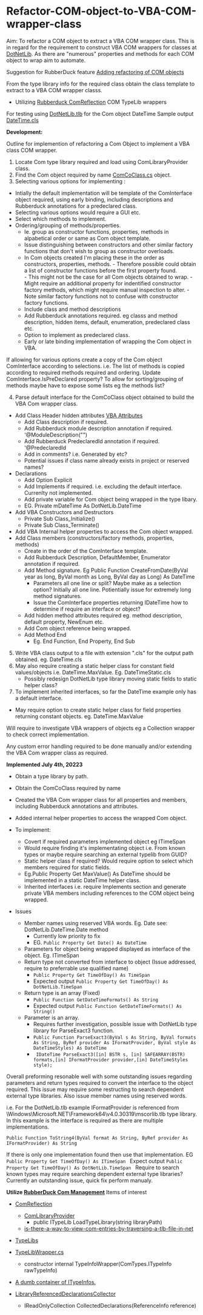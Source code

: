# Refactor-COM-object-to-VBA-COM-wrapper-class

Aim: To refactor a COM object to extract a VBA COM wrapper class.  This is in regard for the requirement to construct VBA COM wrappers for classes at [DotNetLib]( https://github.com/MarkJohnstoneGitHub/DotNetLib).  As there are "numerous" properties and methods for each COM object to wrap aim to automate.

Suggestion for RubberDuck feature [Adding refactoring of COM objects](https://github.com/rubberduck-vba/Rubberduck/discussions/6111)


From the type library info for the required class obtain the class template to extract to a VBA COM wrapper classs.

- Utilizing [Rubberduck ComReflection](https://github.com/rubberduck-vba/Rubberduck/tree/next/Rubberduck.Parsing/ComReflection) COM TypeLib wrappers

For testing using [DotNetLib.tlb](https://github.com/MarkJohnstoneGitHub/DotNetLib/blob/main/bin/Release/DotNetLib.tlb) for the Com object DateTime 
Sample output [DateTime.cls](https://github.com/MarkJohnstoneGitHub/Refactor-COM-object-to-VBA-COM-wrapper-class/blob/main/C%23/ComRefactorConsoleRDComponents/Output/DateTime.cls)


**Development:**

Outline for implemention of refactoring a Com Object to implement a VBA class COM wrapper. 

1) Locate Com type library required and load using ComLibraryProvider class.
2) Find the Com object required by name [ComCoClass.cs](https://github.com/rubberduck-vba/Rubberduck/blob/next/Rubberduck.Parsing/ComReflection/ComCoClass.cs) object.
3) Selecting various options for implementing :
- Intially the default implementation will be template of the ComInterface object required, using early binding, including descriptions and Rubberduck annotations for a predeclared class.
- Selecting various options would require a GUI etc. 
- Select which methods to implement.
- Ordering/grouping of methods/properties.
     - Ie. group as constructor  functions, properties,  methods in alpabetical order or same as Com object template.
     - Issue distinguishing between constructors and other similar factory functions that don't wish  to group as constructor overloads.
     - In Com objects created I'm placing these in the order as constructors, properties, methods.
           - Therefore possible could obtain a list  of constructor functions before the first property found.   
           - This might not be the case for all Com objects obtained to wrap. 
           - Might require an additional property for indentified constructor factory methods, which might require manual inspection to alter.
           - Note similar factory functions not to confuse with constructor factory functions.
     - Include class and method descriptions
     - Add Rubberduck annotations required. eg classs and  method description, hidden items, default, enumeration, predeclared class etc.
     - Option to implement as predeclared class.
     - Early or late binding implementation of wrapping the Com object in VBA.
  
If allowing for various options create a copy of the Com object ComInterface according to selections. 
i.e. The list of methods is copied according to required methods required and ordering. 
Update ComInterface.IsPreDeclared property?
To allow for sorting/grouping of methods maybe have to expose some lists eg the methods list?

4) Parse default interface for the ComCoClass object obtained to build the VBA Com wrapper class.
- Add Class Header hidden attributes [VBA Attributes](https://vbaplanet.com/attributes.php#:~:text=VBA%20code%20modules%20contain%20attributes,module%20in%20a%20text%20editor.)
  - Add Class description if required.
  - Add Rubberduck module description annotation  if required. '@ModuleDescription("")
  - Add Rubberduck PredeclaredId annotation if required. '@PredeclaredId
  - Add in comments? i.e. Generated by etc?
  - Potential issues if class name already exists in project or reserved names?
- Declarations
   - Add Option Explicit
   - Add Implements if required. i.e. excluding the default interface.  Currenlty not implemented.
   - Add private variable for Com object being wrapped in the type libary.
   - EG. Private mDateTime As DotNetLib.DateTime
- Add VBA Constructors and Destructors
  - Private Sub Class_Initialize()
  - Private Sub Class_Terminate()
- Add VBA Internal helper properties to access the Com object wrapped.
- Add Class members (constructors/factory methods, properties, methods)
  - Create in the order of the ComInterface template.
  - Add Rubberduck Description, DefaultMember, Enumerator annotation if required.
  - Add Method signature. Eg Public Function CreateFromDate(ByVal year as long, ByVal month as Long, ByVal day as Long) As DateTime
     - Parameters all one line or split? Maybe make as a selection option? Initially all one line. Potientially issue for extremely long method signatures.
     - Issue the ComInterface properties returning IDateTime how to determine if require an interface or object?
  - Add hidden method attributes required eg. method description, default property, NewEnum etc.
  - Add Com object reference being wrapped.
  - Add Method End
     - Eg.  End Function, End Property, End Sub
5) Write VBA class output to a file with extension ".cls" for the output path obtained. eg. DateTime.cls
6) May also require creating a static helper class for constant field values/objects i.e. DateTime.MaxValue. Eg. DateTimeStatic.cls
     - Possibly redesign DotNetLib type library moving  static fields  to static helper class?
7) To implement inherited interfaces, so far the DateTime example only has a default interface.
- May require option to create static helper class for field properties returning constant objects. eg. DateTime.MaxValue

Will require to investigate VBA wrappers of objects eg a Collection wrapper to check correct implementation.

Any custom error handling required to be done manually and/or extending the VBA Com wrapper class as required.

**Implemented July 4th, 20223**
- Obtain a type library by path.
- Obtain the ComCoClass required by name
- Created the VBA Com wrapper class for all properties and members, including Rubberduck annotations and attributes.
- Added internal helper properties to access the wrapped Com object.
- To implement:
     - Covert if required parameters implemented object eg ITimeSpan
     - Would require finding it's implementating object i.e. From known types or maybe require searching an external typelib from GUID?
     - Static helper class if required? Would require option to select which members required for static fields.
     - Eg.Public Property Get MaxValue() As DateTime should be implemented in a static DateTime helper class.
     - Inherited interfaces i.e. require Implements section and generate private VBA members including references to the COM object being wrapped.
 
- Issues
  - Member names using reserved VBA words. Eg. Date see: DotNetLib.DateTime.Date method
       - Currently low priority to fix
       - EG. ``` Public Property Get Date() As DateTime ```
  - Parameters for object being wrapped displayed as interface of the object. Eg. ITimeSpan
  - Return type not converted from interface to object (Issue addressed, require to preferrable use qualified name)
       - ```Public Property Get TimeOfDay() As TimeSpan ```
       - Expected output ```Public Property Get TimeOfDay() As DotNetLib.TimeSpan ```
  - Return type is an array (Fixed)
       - ```Public Function GetDateTimeFormats() As String ```
       - Expected output ```Public Function GetDateTimeFormats() As String() ```
  - Parameter is an array.
       - Requires further investigation, possible issue with DotNetLib type library for ParseExact3 function.  
       - ``` Public Function ParseExact3(ByVal s As String, ByVal formats As String, ByRef provider As IFormatProvider, ByVal style As DateTimeStyles) As DateTime ```
       - ``` IDateTime ParseExact3([in] BSTR s,	[in] SAFEARRAY(BSTR) formats,[in] IFormatProvider provider,[in] DateTimeStyles style);```

Overall preforming resonable well with some outstanding issues regarding parameters and return types required to convert the interface to the object required.
This issue may require some restructing to search dependent external type libraries. Also issue member names using reserved words.

i.e. For the DotNetLib.tlb example IFormatProvider is referenced from \Windows\Microsoft.NET\Framework64\v4.0.30319\mscorlib.tlb type library.
In this example is the interface is required as there are multiple implementations. 

```
Public Function ToString4(ByVal format As String, ByRef provider As IFormatProvider) As String
```

If there is only one implementation found then use that implementation. 
EG  ```Public Property Get TimeOfDay() As ITimeSpan ```
Expect output  ```Public Property Get TimeOfDay() As DotNetLib.TimeSpan ```
Require to search known types may require searching dependent external type libraries? Currently an outstanding issue, quick fix perform manualy.


**Utilize [RubberDuck Com Management](https://github.com/rubberduck-vba/Rubberduck](https://github.com/rubberduck-vba/Rubberduck/tree/next/Rubberduck.VBEEditor/ComManagement))**
Items of interest

- [ComReflection](https://github.com/rubberduck-vba/Rubberduck/tree/next/Rubberduck.Parsing/ComReflection)
    - [ComLibraryProvider](https://github.com/rubberduck-vba/Rubberduck/blob/next/Rubberduck.Parsing/ComReflection/ComLibraryProvider.cs)
        - public ITypeLib LoadTypeLibrary(string libraryPath)
    - [is-there-a-way-to-view-com-entries-by-traversing-a-tlb-file-in-net](https://stackoverflow.com/questions/43875454/is-there-a-way-to-view-com-entries-by-traversing-a-tlb-file-in-net) 

- [TypeLibs](https://github.com/rubberduck-vba/Rubberduck/tree/next/Rubberduck.VBEEditor/ComManagement/TypeLibs)

- [TypeLibWrapper.cs](https://github.com/rubberduck-vba/Rubberduck/blob/next/Rubberduck.VBEEditor/ComManagement/TypeLibs/TypeLibWrapper.cs)
    - constructor  internal TypeInfoWrapper(ComTypes.ITypeInfo rawTypeInfo)

- [A dumb container of ITypeInfos.](https://github.com/rubberduck-vba/Rubberduck/blob/next/Rubberduck.VBEEditor/ComManagement/TypeLibs/Utility/SimpleCustomTypeLibrary.cs)

- [LibraryReferencedDeclarationsCollector](https://github.com/rubberduck-vba/Rubberduck/blob/next/Rubberduck.Parsing/ComReflection/LibraryReferencedDeclarationsCollector.cs)
  - IReadOnlyCollection<Declaration> CollectedDeclarations(ReferenceInfo reference)


